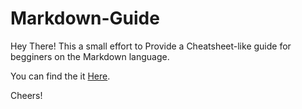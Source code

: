 # Markdown-Guide
Hey There! This a small effort to Provide a Cheatsheet-like guide for begginers on the Markdown  language.

You can find the it [Here](Guide.md).

Cheers!